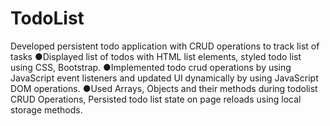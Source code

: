 # TodoList
Developed persistent todo application with CRUD operations to track list of tasks
●Displayed list of todos with HTML list elements, styled todo list using CSS, Bootstrap.
●Implemented todo crud operations by using JavaScript event listeners and updated UI dynamically by using JavaScript DOM operations.
●Used Arrays, Objects and their methods during todolist CRUD Operations, Persisted todo list state on page reloads using local storage methods.
